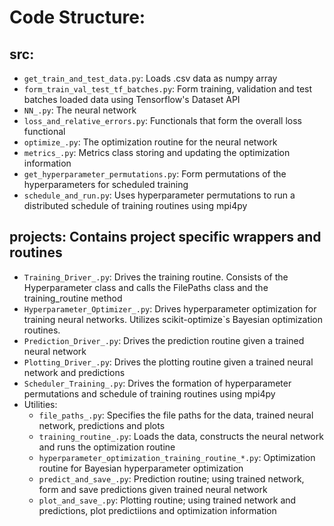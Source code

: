 # Code Structure:

## src:
* `get_train_and_test_data.py`:         Loads .csv data as numpy array
* `form_train_val_test_tf_batches.py`:  Form training, validation and test batches
                                        loaded data using Tensorflow's Dataset
                                        API
* `NN_.py`:                             The neural network
* `loss_and_relative_errors.py`:        Functionals that form the overall loss
                                        functional
* `optimize_.py`:                       The optimization routine for the neural network
* `metrics_.py`:                        Metrics class storing and updating the optimization information
* `get_hyperparameter_permutations.py`: Form permutations of the hyperparameters
                                        for scheduled training
* `schedule_and_run.py`:                Uses hyperparameter permutations to run a distributed
                                        schedule of training routines using mpi4py

## projects: Contains project specific wrappers and routines
* `Training_Driver_.py`:           Drives the training routine. Consists of the
                                   Hyperparameter class and calls the FilePaths class and the training_routine
                                   method
* `Hyperparameter_Optimizer_.py`:  Drives hyperparameter optimization for
                                   training neural networks. Utilizes scikit-optimize`s
                                   Bayesian optimization routines.
* `Prediction_Driver_.py`:         Drives the prediction routine given a trained neural
                                   network
* `Plotting_Driver_.py`:           Drives the plotting routine given a trained neural
                                   network and predictions
* `Scheduler_Training_.py`:        Drives the formation of hyperparameter permutations
                                   and schedule of training routines using mpi4py
* Utilities:
	* `file_paths_.py`:        Specifies the file paths for the data, trained
                               neural network, predictions and plots
	* `training_routine_.py`:  Loads the data, constructs the neural
                               network and runs the optimization routine
	* `hyperparameter_optimization_training_routine_*.py`: Optimization
                               routine for Bayesian hyperparameter
                               optimization
	* `predict_and_save_.py`:  Prediction routine; using trained network,
                               form and save predictions given trained
                               neural network
	* `plot_and_save_.py`:     Plotting routine; using trained network
                               and predictions, plot predictiions and
                               optimization information
